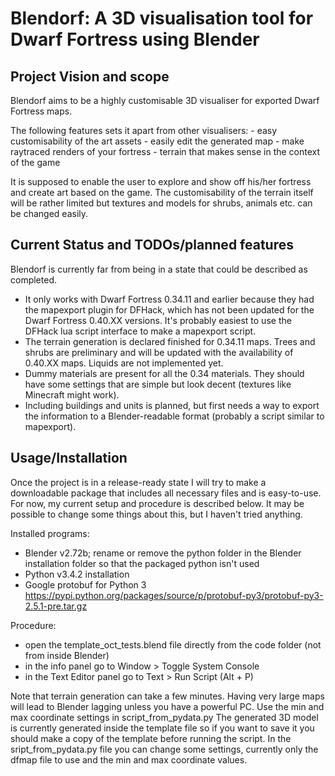 # Blendorf: A 3D visualisation tool for Dwarf Fortress using Blender

## Project Vision and scope

Blendorf aims to be a highly customisable 3D visualiser for exported Dwarf Fortress maps.

The following features sets it apart from other visualisers:
	- easy customisability of the art assets
	- easily edit the generated map
	- make raytraced renders of your fortress
	- terrain that makes sense in the context of the game
	
It is supposed to enable the user to explore and show off his/her fortress and create art based on the game.
The customisability of the terrain itself will be rather limited but textures and models for shrubs, animals etc. can be changed easily.

## Current Status and TODOs/planned features

Blendorf is currently far from being in a state that could be described as completed.
* It only works with Dwarf Fortress 0.34.11 and earlier because they had the mapexport plugin for DFHack, which has not been updated for the Dwarf Fortress 0.40.XX versions. It's probably easiest to use the DFHack lua script interface to make a mapexport script.
* The terrain generation is declared finished for 0.34.11 maps. Trees and shrubs are preliminary and will be updated with the availability of 0.40.XX maps. Liquids are not implemented yet.
* Dummy materials are present for all the 0.34 materials. They should have some settings that are simple but look decent (textures like Minecraft might work).
* Including buildings and units is planned, but first needs a way to export the information to a Blender-readable format (probably a script similar to mapexport).
	
## Usage/Installation

Once the project is in a release-ready state I will try to make a downloadable package that includes all necessary files and is easy-to-use.
For now, my current setup and procedure is described below. It may be possible to change some things about this, but I haven't tried anything.

Installed programs:
* Blender v2.72b; rename or remove the python folder in the Blender installation folder so that the packaged python isn't used
* Python v3.4.2 installation
* Google protobuf for Python 3 https://pypi.python.org/packages/source/p/protobuf-py3/protobuf-py3-2.5.1-pre.tar.gz
	
Procedure:
- open the template_oct_tests.blend file directly from the code folder (not from inside Blender)
- in the info panel go to Window > Toggle System Console
- in the Text Editor panel go to Text > Run Script (Alt + P)
	
Note that terrain generation can take a few minutes. Having very large maps will lead to Blender lagging unless you have a powerful PC. Use the min and max coordinate settings in script_from_pydata.py 
The generated 3D model is currently generated inside the template file so if you want to save it you should make a copy of the template before running the script.
In the sript_from_pydata.py file you can change some settings, currently only the dfmap file to use and the min and max coordinate values.